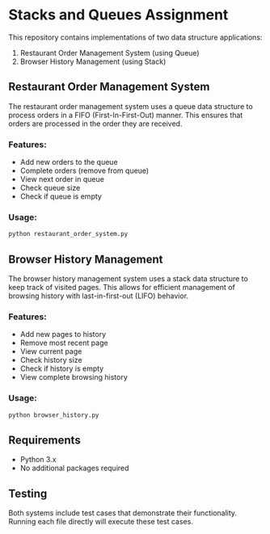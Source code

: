 # Stacks and Queues Assignment

This repository contains implementations of two data structure applications:
1. Restaurant Order Management System (using Queue)
2. Browser History Management (using Stack)

## Restaurant Order Management System

The restaurant order management system uses a queue data structure to process orders in a FIFO (First-In-First-Out) manner. This ensures that orders are processed in the order they are received.

### Features:
- Add new orders to the queue
- Complete orders (remove from queue)
- View next order in queue
- Check queue size
- Check if queue is empty

### Usage:
```python
python restaurant_order_system.py
```

## Browser History Management

The browser history management system uses a stack data structure to keep track of visited pages. This allows for efficient management of browsing history with last-in-first-out (LIFO) behavior.

### Features:
- Add new pages to history
- Remove most recent page
- View current page
- Check history size
- Check if history is empty
- View complete browsing history

### Usage:
```python
python browser_history.py
```

## Requirements
- Python 3.x
- No additional packages required

## Testing
Both systems include test cases that demonstrate their functionality. Running each file directly will execute these test cases.
